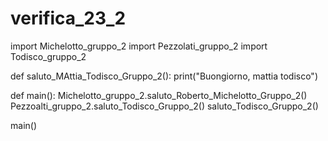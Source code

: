 # verifica_23_2
import Michelotto_gruppo_2
import Pezzolati_gruppo_2
import Todisco_gruppo_2

def saluto_MAttia_Todisco_Gruppo_2():
    print("Buongiorno, mattia todisco")

def main():
    Michelotto_gruppo_2.saluto_Roberto_Michelotto_Gruppo_2()
    Pezzoalti_gruppo_2.saluto_Todisco_Gruppo_2()
    saluto_Todisco_Gruppo_2()



main()
